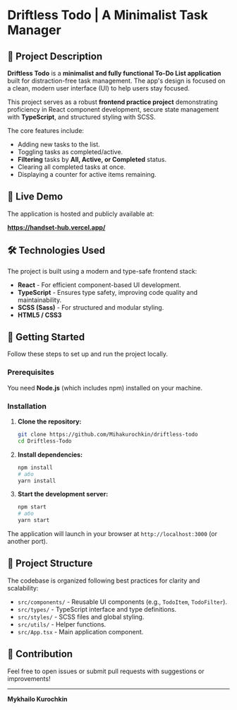 # Driftless Todo | A Minimalist Task Manager

## 📝 Project Description

**Driftless Todo** is a **minimalist and fully functional To-Do List application** built for distraction-free task management. The app's design is focused on a clean, modern user interface (UI) to help users stay focused.

This project serves as a robust **frontend practice project** demonstrating proficiency in React component development, secure state management with **TypeScript**, and structured styling with SCSS.

The core features include:
* Adding new tasks to the list.
* Toggling tasks as completed/active.
* **Filtering** tasks by **All, Active, or Completed** status.
* Clearing all completed tasks at once.
* Displaying a counter for active items remaining.

## 🔗 Live Demo

The application is hosted and publicly available at:

**https://handset-hub.vercel.app/**

## 🛠️ Technologies Used

The project is built using a modern and type-safe frontend stack:

* **React** - For efficient component-based UI development.
* **TypeScript** - Ensures type safety, improving code quality and maintainability.
* **SCSS (Sass)** - For structured and modular styling.
* **HTML5 / CSS3**

## 🚀 Getting Started

Follow these steps to set up and run the project locally.

### Prerequisites

You need **Node.js** (which includes npm) installed on your machine.

### Installation

1.  **Clone the repository:**
    ```bash
    git clone https://github.com/Mihakurochkin/driftless-todo
    cd Driftless-Todo
    ```

2.  **Install dependencies:**
    ```bash
    npm install
    # або
    yarn install
    ```

3.  **Start the development server:**
    ```bash
    npm start
    # або
    yarn start
    ```

The application will launch in your browser at `http://localhost:3000` (or another port).

## 📂 Project Structure

The codebase is organized following best practices for clarity and scalability:

* `src/components/` - Reusable UI components (e.g., `TodoItem`, `TodoFilter`).
* `src/types/` - TypeScript interface and type definitions.
* `src/styles/` - SCSS files and global styling.
* `src/utils/` - Helper functions.
* `src/App.tsx` - Main application component.

## 🤝 Contribution

Feel free to open issues or submit pull requests with suggestions or improvements!

---

**Mykhailo Kurochkin**